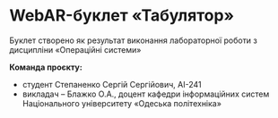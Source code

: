 # WebAR-буклет «Табулятор»
Буклет створено як результат виконання лабораторної роботи з дисципліни «Операційні системи»

**Команда проєкту:**
- студент Степаненко Сергій Сергійович, АІ-241
- викладач – Блажко О.А., доцент кафедри інформаційних систем Національного університету «Одеська політехніка»
